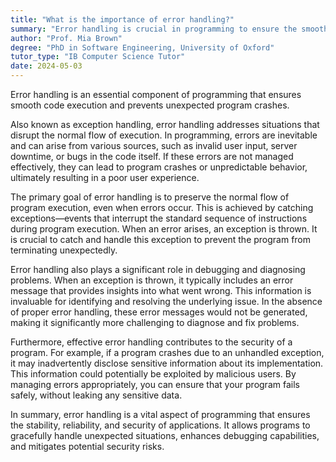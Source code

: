 ```yaml
---
title: "What is the importance of error handling?"
summary: "Error handling is crucial in programming to ensure the smooth execution of code and prevent unexpected program crashes."
author: "Prof. Mia Brown"
degree: "PhD in Software Engineering, University of Oxford"
tutor_type: "IB Computer Science Tutor"
date: 2024-05-03
---
```


Error handling is an essential component of programming that ensures smooth code execution and prevents unexpected program crashes.

Also known as exception handling, error handling addresses situations that disrupt the normal flow of execution. In programming, errors are inevitable and can arise from various sources, such as invalid user input, server downtime, or bugs in the code itself. If these errors are not managed effectively, they can lead to program crashes or unpredictable behavior, ultimately resulting in a poor user experience.

The primary goal of error handling is to preserve the normal flow of program execution, even when errors occur. This is achieved by catching exceptions—events that interrupt the standard sequence of instructions during program execution. When an error arises, an exception is thrown. It is crucial to catch and handle this exception to prevent the program from terminating unexpectedly.

Error handling also plays a significant role in debugging and diagnosing problems. When an exception is thrown, it typically includes an error message that provides insights into what went wrong. This information is invaluable for identifying and resolving the underlying issue. In the absence of proper error handling, these error messages would not be generated, making it significantly more challenging to diagnose and fix problems.

Furthermore, effective error handling contributes to the security of a program. For example, if a program crashes due to an unhandled exception, it may inadvertently disclose sensitive information about its implementation. This information could potentially be exploited by malicious users. By managing errors appropriately, you can ensure that your program fails safely, without leaking any sensitive data.

In summary, error handling is a vital aspect of programming that ensures the stability, reliability, and security of applications. It allows programs to gracefully handle unexpected situations, enhances debugging capabilities, and mitigates potential security risks.
    
